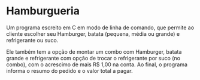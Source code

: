 # Hamburgueria

Um programa escreito em C em modo de linha 
de comando, que permite ao cliente
escolher seu Hamburger, batata (pequena,
média ou grande) e refrigerante ou suco.

Ele também tem a opção de montar um
combo com Hamburger, batata grande e
refrigerante com opção de trocar o refrigerante por suco
(no combo), com o acrescimo de  mais R$ 1,00
na conta.
Ao final, o programa informa o resumo do pedido e o valor
total a pagar.
